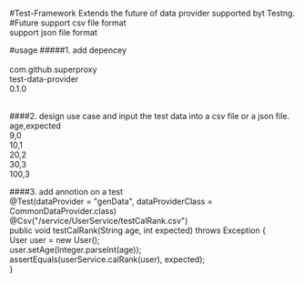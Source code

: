  #Test-Framework
  Extends the future of data provider supported byt Testng. <br/>
 #Future
support csv file format <br/>
support json file format <br/>

#usage
#####1. add depencey <br/>
<dependency>   <br/>
<groupId>com.github.superproxy</groupId>  <br/>
<artifactId>test-data-provider</artifactId>  <br/>
<version>0.1.0</version>  <br/>
</dependency>  <br/>

####2. design use case and input the test data into a csv file or a json file. <br/>
age,expected  <br/>
9,0  <br/>
10,1  <br/>
20,2   <br/>
30,3  <br/>
100,3   <br/>

####3. add annotion on a test  
   @Test(dataProvider = "genData", dataProviderClass = CommonDataProvider.class) <br/>
    @Csv("/service/UserService/testCalRank.csv") <br/>
    public void testCalRank(String age, int expected) throws Exception { <br/>
        User user = new User(); <br/>
        user.setAge(Integer.parseInt(age)); <br/>
        assertEquals(userService.calRank(user), expected); <br/>
    } <br/>
